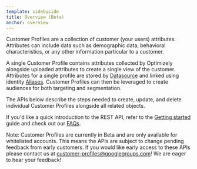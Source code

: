```yaml
---
template: sidebyside
title: Overview (Beta)
anchor: overview
---
```


Customer Profiles are a collection of customer (your users) attributes. Attributes can include data such as demographic data, behavioral characteristics, or any other information particular to a customer.

A single Customer Profile contains attributes collected by Optimizely alongside uploaded attributes to create a single view of the customer. Attributes for a single profile are stored by [Datasource](/rest/customer_profiles#dcp_datasources) and linked using identity [Aliases](/rest/customer_profiles#alias).  Customer Profiles can then be leveraged to create audiences for both targeting and segmentation.

The APIs below describe the steps needed to create, update, and delete individual Customer Profiles alongside all related objects.

If you'd like a quick introduction to the REST API, refer to the [Getting started](/rest/guide) guide and check out our [FAQs](/rest/faqs).

Note: Customer Profiles are currently in Beta and are only available for whitelisted accounts. This means the APIs are subject to change pending feedback from early customers. If you would like early access to these APIs please contact us at [customer-profiles@googlegroups.com](mailto:customer-profiles@googlegroups.com)! We are eager to hear your feedback!
